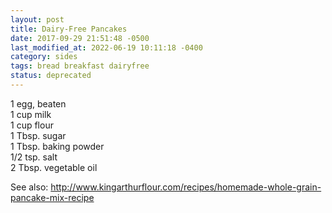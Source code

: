 ```yaml
---
layout: post
title: Dairy-Free Pancakes
date: 2017-09-29 21:51:48 -0500
last_modified_at: 2022-06-19 10:11:18 -0400
category: sides
tags: bread breakfast dairyfree
status: deprecated
---
```

1 egg, beaten  
1 cup milk  
1 cup flour  
1 Tbsp. sugar  
1 Tbsp. baking powder  
1/2 tsp. salt  
2 Tbsp. vegetable oil  
  
See also: <http://www.kingarthurflour.com/recipes/homemade-whole-grain-pancake-mix-recipe>
